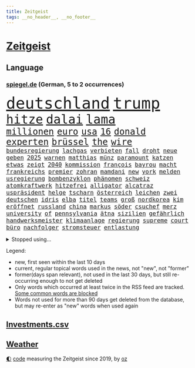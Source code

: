 ```yaml
---
title: Zeitgeist
tags: __no_header__, __no_footer__
---
```


# [Zeitgeist](https://oliz.io/zeitgeist/)

## Language

<h3><a href="https://www.spiegel.de" target="_blank">spiegel.de</a> (German, 5 to 2 occurrences)</h3>
<p style="font-family:monospace">
<span style="font-size:32pt"><a href="news_links.html#deutschland" class="current">deutschland</a></span>
<span style="font-size:32pt"><a href="news_links.html#trump" class="current">trump</a></span>
<br>
<span style="font-size:25pt"><a href="news_links.html#hitze" class="current">hitze</a></span>
<span style="font-size:25pt"><a href="news_links.html#dalai" class="new">dalai</a></span>
<span style="font-size:25pt"><a href="news_links.html#lama" class="new">lama</a></span>
<br>
<span style="font-size:18pt"><a href="news_links.html#millionen" class="current">millionen</a></span>
<span style="font-size:18pt"><a href="news_links.html#euro" class="current">euro</a></span>
<span style="font-size:18pt"><a href="news_links.html#usa" class="current">usa</a></span>
<span style="font-size:18pt"><a href="news_links.html#16" class="current">16</a></span>
<span style="font-size:18pt"><a href="news_links.html#donald" class="current">donald</a></span>
<span style="font-size:18pt"><a href="news_links.html#experten" class="current">experten</a></span>
<span style="font-size:18pt"><a href="news_links.html#brüssel" class="current">brüssel</a></span>
<span style="font-size:18pt"><a href="news_links.html#the" class="current">the</a></span>
<span style="font-size:18pt"><a href="news_links.html#wire" class="new">wire</a></span>
<br>
<span style="font-size:12pt"><a href="news_links.html#bundesregierung" class="current">bundesregierung</a></span>
<span style="font-size:12pt"><a href="news_links.html#lachgas" class="new">lachgas</a></span>
<span style="font-size:12pt"><a href="news_links.html#verbieten" class="current">verbieten</a></span>
<span style="font-size:12pt"><a href="news_links.html#fall" class="current">fall</a></span>
<span style="font-size:12pt"><a href="news_links.html#droht" class="current">droht</a></span>
<span style="font-size:12pt"><a href="news_links.html#neue" class="current">neue</a></span>
<span style="font-size:12pt"><a href="news_links.html#geben" class="current">geben</a></span>
<span style="font-size:12pt"><a href="news_links.html#2025" class="current">2025</a></span>
<span style="font-size:12pt"><a href="news_links.html#warnen" class="current">warnen</a></span>
<span style="font-size:12pt"><a href="news_links.html#matthias" class="current">matthias</a></span>
<span style="font-size:12pt"><a href="news_links.html#münz" class="new">münz</a></span>
<span style="font-size:12pt"><a href="news_links.html#paramount" class="current">paramount</a></span>
<span style="font-size:12pt"><a href="news_links.html#katzen" class="current">katzen</a></span>
<span style="font-size:12pt"><a href="news_links.html#etwas" class="current">etwas</a></span>
<span style="font-size:12pt"><a href="news_links.html#zeigt" class="current">zeigt</a></span>
<span style="font-size:12pt"><a href="news_links.html#2040" class="current">2040</a></span>
<span style="font-size:12pt"><a href="news_links.html#kommission" class="current">kommission</a></span>
<span style="font-size:12pt"><a href="news_links.html#françois" class="current">françois</a></span>
<span style="font-size:12pt"><a href="news_links.html#bayrou" class="current">bayrou</a></span>
<span style="font-size:12pt"><a href="news_links.html#macht" class="current">macht</a></span>
<span style="font-size:12pt"><a href="news_links.html#frankreichs" class="current">frankreichs</a></span>
<span style="font-size:12pt"><a href="news_links.html#premier" class="current">premier</a></span>
<span style="font-size:12pt"><a href="news_links.html#zohran" class="new">zohran</a></span>
<span style="font-size:12pt"><a href="news_links.html#mamdani" class="new">mamdani</a></span>
<span style="font-size:12pt"><a href="news_links.html#new" class="current">new</a></span>
<span style="font-size:12pt"><a href="news_links.html#york" class="current">york</a></span>
<span style="font-size:12pt"><a href="news_links.html#melden" class="current">melden</a></span>
<span style="font-size:12pt"><a href="news_links.html#usregierung" class="current">usregierung</a></span>
<span style="font-size:12pt"><a href="news_links.html#bombenzyklon" class="new">bombenzyklon</a></span>
<span style="font-size:12pt"><a href="news_links.html#phänomen" class="current">phänomen</a></span>
<span style="font-size:12pt"><a href="news_links.html#schweiz" class="current">schweiz</a></span>
<span style="font-size:12pt"><a href="news_links.html#atomkraftwerk" class="current">atomkraftwerk</a></span>
<span style="font-size:12pt"><a href="news_links.html#hitzefrei" class="new">hitzefrei</a></span>
<span style="font-size:12pt"><a href="news_links.html#alligator" class="current">alligator</a></span>
<span style="font-size:12pt"><a href="news_links.html#alcatraz" class="new">alcatraz</a></span>
<span style="font-size:12pt"><a href="news_links.html#uspräsident" class="current">uspräsident</a></span>
<span style="font-size:12pt"><a href="news_links.html#helge" class="current">helge</a></span>
<span style="font-size:12pt"><a href="news_links.html#tscharn" class="new">tscharn</a></span>
<span style="font-size:12pt"><a href="news_links.html#österreich" class="current">österreich</a></span>
<span style="font-size:12pt"><a href="news_links.html#leichen" class="current">leichen</a></span>
<span style="font-size:12pt"><a href="news_links.html#zwei" class="current">zwei</a></span>
<span style="font-size:12pt"><a href="news_links.html#deutschen" class="current">deutschen</a></span>
<span style="font-size:12pt"><a href="news_links.html#idris" class="new">idris</a></span>
<span style="font-size:12pt"><a href="news_links.html#elba" class="new">elba</a></span>
<span style="font-size:12pt"><a href="news_links.html#titel" class="current">titel</a></span>
<span style="font-size:12pt"><a href="news_links.html#teams" class="current">teams</a></span>
<span style="font-size:12pt"><a href="news_links.html#groß" class="current">groß</a></span>
<span style="font-size:12pt"><a href="news_links.html#nordkorea" class="current">nordkorea</a></span>
<span style="font-size:12pt"><a href="news_links.html#kim" class="current">kim</a></span>
<span style="font-size:12pt"><a href="news_links.html#eröffnet" class="current">eröffnet</a></span>
<span style="font-size:12pt"><a href="news_links.html#russland" class="current">russland</a></span>
<span style="font-size:12pt"><a href="news_links.html#china" class="current">china</a></span>
<span style="font-size:12pt"><a href="news_links.html#markus" class="current">markus</a></span>
<span style="font-size:12pt"><a href="news_links.html#söder" class="current">söder</a></span>
<span style="font-size:12pt"><a href="news_links.html#csuchef" class="current">csuchef</a></span>
<span style="font-size:12pt"><a href="news_links.html#merz" class="current">merz</a></span>
<span style="font-size:12pt"><a href="news_links.html#university" class="current">university</a></span>
<span style="font-size:12pt"><a href="news_links.html#of" class="current">of</a></span>
<span style="font-size:12pt"><a href="news_links.html#pennsylvania" class="current">pennsylvania</a></span>
<span style="font-size:12pt"><a href="news_links.html#ätna" class="current">ätna</a></span>
<span style="font-size:12pt"><a href="news_links.html#sizilien" class="current">sizilien</a></span>
<span style="font-size:12pt"><a href="news_links.html#gefährlich" class="current">gefährlich</a></span>
<span style="font-size:12pt"><a href="news_links.html#handwerksmeister" class="new">handwerksmeister</a></span>
<span style="font-size:12pt"><a href="news_links.html#klimaanlage" class="current">klimaanlage</a></span>
<span style="font-size:12pt"><a href="news_links.html#regierung" class="current">regierung</a></span>
<span style="font-size:12pt"><a href="news_links.html#supreme" class="current">supreme</a></span>
<span style="font-size:12pt"><a href="news_links.html#court" class="current">court</a></span>
<span style="font-size:12pt"><a href="news_links.html#büro" class="current">büro</a></span>
<span style="font-size:12pt"><a href="news_links.html#nachfolger" class="current">nachfolger</a></span>
<span style="font-size:12pt"><a href="news_links.html#stromsteuer" class="new">stromsteuer</a></span>
<span style="font-size:12pt"><a href="news_links.html#entlastung" class="current">entlastung</a></span>
</p>
<details>
<summary>Stopped using...</summary>
<p class="former" style="font-size:12pt">
siegt(1715) weitgehend(1714) biden(1713) spur(1713) bietet(1712) gefasst(1712) untersuchungen(1712) entwarnung(1711) persönliche(1711) position(1711) bidens(1710) co₂(1710) einzug(1710) eindruck(1709) gefährliche(1709) moderne(1709) tore(1709) united(1709) angeklagte(1708) fußballbundesliga(1708) mannes(1708) wahrheit(1708) augsburg(1707) eingereicht(1707) forderungen(1707) schlagzeilen(1707) sekunden(1707) van(1707) wirkung(1707) angeklagter(1706) daraufhin(1706) getan(1706) gewerkschaft(1706) jahrzehnte(1706) rat(1706) verraten(1706) verteidigungsministerium(1706) wechseln(1706) facebook(1705) landen(1705) litauen(1705) lügen(1705) optimistisch(1704) übersicht(1704) coach(1703) kandidaten(1703) klein(1703) möglichst(1703) riesige(1703) vieler(1703) beteiligten(1702) freie(1702) hören(1702) 31(1701) bundesstaat(1701) jahrhundert(1701) konflikte(1701) taiwan(1701) verschwunden(1701) beinahe(1700) berlins(1700) dramatisch(1700) erkrankung(1700) minute(1700) rand(1700) 33(1699) befreien(1699) fußballprofi(1698) größter(1698) überraschung(1698) 3(1697) offenen(1697) trafen(1697) wende(1696) sinn(1695) nerven(1694) halb(1693) nah(1693) überschwemmungen(1693) rückzug(1692) betrifft(1688) erwachsene(1686) erfolgreichsten(1684) gelingen(1684) vorgänger(1682) vorgelegt(1681) insolvenz(1676) verständnis(1673) schock(1668) bewegt(1667) hitler(1646) rumänien(1527) übrig(1521) unfälle(1492) truppe(1452) verdi(1452) insbesondere(1432) las(1413) hoffenheim(1382) investiert(1375) gemeinschaft(1372) nachmittag(1372) getöteten(1370) unserem(1302) öffentlichrechtlichen(1274) ring(1253) überwachung(1249) desto(1247) krebs(1247) hauptbahnhof(1241) umfragen(1217) gelöst(1198) lücken(1196) nebenbei(1191) stabil(1190) erneuerbare(1187) fünften(1186) königsklasse(1172) humor(1161) schlamm(1140) viral(1117) galten(1106) belegt(1102) lob(1102) nationale(1097) angehörigen(1086) kampagne(1078) dramatische(1073) 05(1032) bergen(977) deuten(975) fängt(957) staates(942) kampfjets(938) redet(937) tabu(937) gedroht(928) nico(924) überzeugen(922) check(921) opfers(912) viertagewoche(893) lebensgefahr(885) springen(880) ständig(869) manöver(859) tragischen(831) wendepunkt(829) duisburg(827) begangen(817) angerichtet(809) radsport(809) wohnen(805) gekürt(803) 13jährige(793) helmut(787) härtere(786) trikot(779) kolleginnen(774) rad(766) seltsame(764) psychische(757) vergleicht(749) helden(743) lebensgefährlich(743) qualität(737) anschluss(724) steve(724) unseren(713) schweigt(712) vertrauter(709) essener(702) wmtitel(687) geöffnet(679) parlamentswahl(673) anzeige(669) frank(668) völkermord(667) rekonstruktion(660) franziska(651) besserung(638) achtzigerjahren(636) comedian(633) eingeschränkt(631) getöteter(630) horst(627) nachbarland(620) 22jährige(609) mars(609) ausfälle(608) nominierung(607) schmerzen(603) böse(602) mancherorts(599) reagierten(595) eingedrungen(591) lebron(582) versammelt(581) sprecherin(576) stellten(572) kostenlos(567) student(567) ließe(564) beklagen(557) bestraft(557) simon(549) erinnerung(543) is(540) ambitionen(538) huthis(535) bezeichnete(532) rutscht(525) nvidia(524) spekulationen(524) brandenburgischen(521) niemals(514) gesundheitszustand(510) hype(509) 2006(505) beantragt(503) michel(503) reichsten(502) marken(501) shein(499) gefühle(498) jr(497) jagt(496) asien(494) erleichtert(492) angeordnet(481) geschichten(481) gerieten(479) rasch(476) pferde(474) 58(473) mount(473) sabine(470) usmedien(469) wirtschaftskrise(469) legten(468) scheidung(462) sophia(461) dienen(460) angeschlagene(456) kitas(454) singapur(453) laufende(450) erfolgreicher(449) 250(437) faktencheck(437) ruhrgebiet(437) integration(432) denkbar(431) elektromobilität(429) lebenslanger(428) instanz(425) akteure(417) sticht(415) sprecher(409) anlegen(406) quartal(403) rafael(402) geldwäsche(398) europäisches(395) vergnügen(392) bilden(386) match(383) steven(378) verspätungen(378) herum(374) zelebriert(371) sonja(369) polizeigewalt(367) co₂ausstoß(363) süddeutschland(362) übte(362) zuerst(361) enttäuschung(355) peinlich(348) popsängerin(348) autounfall(345) medikament(343) music(341) ausländischen(340) wählten(340) gesichert(336) weltgesundheitsorganisation(335) enger(333) verbracht(332) zuversicht(332) kalkül(328) altern(327) kater(325) ausgeschieden(323) impfstoff(322) notfalls(318) yoga(315) skepsis(313) uspolitik(311) 27jährige(310) kursk(308) scheiterten(308) versammeln(306) verhängen(305) ceo(303) lka(303) siedler(303) möglichem(299) anhaltende(298) verpasste(297) punktet(295) viermal(295) vergangen(294) zugriff(291) plattformen(290) unterbringung(290) erstattet(288) abgesetzt(287) fläche(287) gebiets(287) nutzerinnen(285) gegenden(283) absender(282) bewirbt(281) expartner(281) design(277) müde(277) with(277) 55(276) cem(276) özdemir(276) h(275) heidenheim(275) tiefer(275) abgeschnitten(274) schädel(273) warb(273) elversberg(271) fassen(269) maren(268) katastrophal(267) späte(266) scheiterns(265) braunschweig(264) eindämmen(264) saintgermain(262) einziehen(261) jordanien(261) milde(259) marcel(257) verliehen(257) ursprung(256) vogel(256) bescheiden(255) nachbarländer(254) ufer(254) geladen(252) streamingdienst(251) vorsorglich(249) verunglückte(247) arizona(246) harmlos(246) kern(246) stromausfälle(246) mutterschaft(245) verrückt(245) first(244) konten(244) entdeckten(243) amtsantritt(241) paartherapeutin(241) tsg(240) everest(239) vegas(239) untersuchten(237) erkrankten(235) bröning(234) einstellung(234) unterschrift(234) qualifiziert(232) strafzöllen(231) usverteidigungsminister(231) costner(228) gigantische(225) jake(225) erwachsen(224) autobiografie(223) durchsuchungen(223) chinesischer(222) rwe(222) gazas(221) abgelehnt(219) armin(217) laschet(217) ökonom(216) leibwächter(214) formuliert(212) winden(211) beliebte(210) töne(210) afdchefin(209) meines(209) russlandsanktionen(207) wortbruch(207) gewannen(206) wechseljahre(206) bruttoinlandsprodukt(205) fußballklub(205) aldi(204) angemeldet(204) luftfahrt(204) end(203) reue(203) missbrauchsvorwürfe(201) preisverleihung(197) verwendung(196) erfährt(195) arbeitslos(194) gegenstand(193) recherche(193) 97(192) fasziniert(192) ergab(191) vierjähriger(191) zurückhaltender(191) neugeborene(190) lobbyisten(188) rekruten(188) rechtsstaat(186) tina(184) konkurrent(183) missglückte(183) oeynhausen(183) schlange(183) berufen(182) gegenmaßnahmen(182) insider(182) rätselhafte(182) rebellen(181) spiegelrecherche(181) verließen(181) formtief(180) werner(180) 65jährigen(179) einziges(179) fußballklubs(179) volle(179) bestandteil(178) angekündigten(177) erledigen(177) steigert(177) graf(176) paragraf(176) soldat(176) steffi(176) nervt(175) neuigkeiten(175) amtskollegen(174) entzug(174) schauspielerinnen(174) verursachten(174) norweger(172) schreit(172) spotify(172) aktivitäten(171) chips(171) adolf(170) solch(170) bauern(169) premierministers(167) dankte(166) führender(166) ministerium(165) insolvent(164) düsteren(163) bip(162) fließt(161) geringere(160) kichatbot(160) radwege(159) schande(159) einverleiben(157) gefährdete(157) konstruktiv(157) aufzuarbeiten(156) demenz(156) gestaltete(156) mail(156) ravensburg(156) freiwilligen(155) kannst(155) konsumenten(155) schildern(154) baldoni(153) blake(153) inhalt(153) lively(153) anke(152) australier(150) drogenkonsum(150) elisabeth(150) malen(150) härteres(148) leichtigkeit(148) überlebten(147) ungeachtet(146) bangkok(145) begegnet(145) massiver(145) sängers(145) vereinzelt(145) cdugeneralsekretär(144) geweckt(144) hochfahren(144) kyjiws(144) personenschutz(144) werten(144) beauftragt(142) issa(142) senioren(142) kälte(141) studentinnen(141) zweites(141) anhaltspunkte(140) gemüse(140) geständnis(140) studio(140) aufzunehmen(139) rosa(139) schnappt(139) vage(139) vergewaltiger(139) bundespolizisten(138) patricia(137) ruhm(137) verbesserung(137) doge(136) kurznachrichtendienst(136) lernt(136) mentale(136) niedrige(136) interviews(135) aufbruch(134) aufheben(134) blumen(134) dar(134) euphorisch(134) anreise(133) erfolgsgeschichte(133) linkenpolitiker(133) montagmorgen(133) architekt(132) chemnitz(132) kulturhauptstadt(132) anzusehen(131) wilder(130) 77jährige(129) chaotischen(129) gerückt(129) zahle(129) aschaffenburg(128) fifapräsident(128) plaudert(128) trage(128) lawine(127) luxus(127) conference(126) schusswechsel(126) 299(125) bonus(125) dankt(125) heilen(125) erfreut(124) stephan(124) gaga(123) inhaftierter(123) zollkrieg(123) israelhamaskrieg(122) lübeck(122) massenentlassungen(122) steuererklärung(121) stillem(121) witkoff(121) clemens(120) frederiksen(120) mette(120) stürmen(120) vorsitzender(120) beziffert(119) kapitel(119) lagern(119) spender(119) universitäten(119) wohnheim(119) arroganz(118) krebsdiagnose(118) merz’(118) schärfe(118) berlinerin(117) definieren(117) historisches(117) ole(117) sicherheitskonferenz(117) gegenzöllen(116) ähnlichkeiten(116) anrecht(115) josef(115) k(115) verträge(115) verleihung(114) niederrhein(113) chialo(112) fördert(112) kippte(112) bombardierung(110) enthält(110) mandatsträger(110) obst(110) ostens(110) staatskasse(110) wohlstand(110) kettensäge(109) roland(109) terrorgruppe(109) gerichts(108) lebten(108) saniert(107) südostasien(107) schreckens(106) vorgeführt(106) weltrekord(106) wesen(106) zolldrohungen(106) partnerschaften(105) taktik(105) brücken(104) neuerlichen(104) aufatmen(103) beherrschen(103) verschwindet(103) händeringend(102) käse(102) wars(102) 26jährigen(101) eier(101) germany(101) legislaturperiode(101) pickleball(101) fragwürdige(100) luis(100) ausrichten(99) cdupolitikers(99) river(99) totem(99) ukraines(99) übernachten(99) lahme(98) neukölln(98) quadrat(98) 27jähriger(97) startklarnewsletter(97) verbrennungsmotoren(97) tyrannen(96) verruf(96) just(95) stemmen(95) wangerooge(95) aufgebraucht(94) bildschirm(94) funklöcher(94) selbstbestimmte(94) bundesbehörden(93) fortgesetzt(93) kommilitonen(93) umstritten(93) formel1star(92) schädliche(92) zweitem(92) 1975(91) energiekonzern(91) felsstürze(91) netzausbau(91) prallt(91) rheinlandpfälzische(91) schicksalswahl(91) überragendes(91) 71jährige(90) ausbleibende(90) beantworten(90) moralische(90) neuorientierung(90) beigesetzt(89) südlichen(89) vannes(89) 46jährige(88) auskunft(88) krass(88) sammlung(88) angelegt(87) begründete(87) landgerichts(87) lieferkettengesetz(87) pokalfinale(87) rostocker(87) statistik(87) todesfall(87) anonymer(86) pufferzone(86) bestehenden(85) bundesweiten(85) drohnenattacke(85) ehrgeiziges(85) klassenkampf(85) staatsräson(85) verschlimmert(85) lück(84) realistischen(84) technologien(84) arena(83) begehen(83) beobachter(83) großoffensive(83) hinters(83) jemenitische(83) ron(83) chronik(82) internes(82) wahrzeichen(82) wertlos(82) wozu(82) 44jährigen(81) aggressive(81) kriegsfall(81) sperrungen(81) vielseitigkeit(81) beerdigung(80) extennisstar(80) gerichtlich(80) helme(80) hörte(80) sportart(80) zivilbevölkerung(80) übertrifft(80) 53jährige(79) are(79) aurel(79) ausgeführt(79) bedanken(79) bejubelt(79) bisseck(79) enfant(79) entgegenzusetzen(79) maradona(79) offenlegen(79) rückhalt(79) terrible(79) yann(79) autokonzern(78) einseitiges(78) erfolgt(78) freispruch(78) himmelskörper(78) kolonialismus(78) marinemanöver(78) south(78) verbrennerpkw(78) walter(78) genügen(77) spitzenpolitik(77) visa(77) eishockey(76) femizide(76) humanitären(76) kinderärztin(76) sicherheitsleuten(76) staunt(76) stürme(76) anden(75) anerkannt(75) bauer(75) chatbots(75) damm(75) gemeinnützige(75) juve(75) labor(75) peruanischer(75) regenfälle(75) wahlgeschenke(75) würgegriff(75) angriffskriegs(74) beugen(74) geplantes(74) gynäkologe(74) kremltruppen(74) netanyahuregierung(74) resigniert(74) usvorschlag(74) alltags(73) bestechungsgeld(73) eingenommen(73) fehlinformationen(73) kürzung(73) tiktokvideos(73) wartezeiten(73) diagnostizieren(72) durow(72) käfig(72) pawel(72) rühmt(72) telegramgründer(72) verfahrens(72) 39jährige(71) arthrose(71) instabilen(71) power(71) prideparaden(71) byd(70) musikerin(70) prozesses(70) schimmel(70) taiwans(70) vorlage(70) 18000(69) armeeangaben(69) ausgegangen(69) chan(69) ernten(69) fertiggestellt(69) kalender(69) reserviert(69) 105(68) friedrichshafen(68) fähig(68) schmitt(68) tommi(68) willkommen(68) flugreise(67) islam(67) josh(67) maps(67) militärfahrzeug(67) rosenstolz(67) sicherheitsgründen(67) verkürzen(67) 160000(66) lebenszufriedenheit(66) daxkonzerne(65) elite(65) gletscher(65) probiert(65) schmelzen(65) tvdoku(65) weigerte(65) wiesen(65) überstunden(65) kappe(64) regionale(64) versöhnliche(64) aufgearbeitet(63) benachbarten(63) boykott(63) dokumentieren(63) ferraripilot(63) gehörigen(63) kriselnden(63) küstengebiet(63) nazizeit(63) spitzenkandidat(63) abstürzen(62) höherer(62) ärzteschaft(62) festgenommenen(61) fußballvereins(61) israeli(61) rentenalter(61) verschwanden(61) baustelle(60) drogenkriminalität(60) eliteuniversität(60) formalie(60) geistig(60) koalitionsvertrag(60) milliardärs(60) ortschaften(60) touristenattraktion(60) vorführungen(60) wimmelt(60) kündigten(59) nebenwirkungen(59) streitthema(59) abgabe(58) abzuwarten(58) publikumsliebling(58) robuste(58) seitenlinie(58) thompson(58) überflutet(58) aufbereitet(57) begünstigt(57) booker(57) cory(57) produzierte(57) rekordrede(57) relegation(57) ultrarechte(57) hasan(56) lohnausgleich(56) vollem(56) bremse(55) kinofilm(55) militärbasen(55) römischen(55) rücksichtslos(55) vertragsverlängerung(55) frauengesundheit(54) fußballfest(54) geistigen(54) laufe(54) safferling(54) sangen(54) völkerrechtler(54) weltberühmt(54) avatar(53) dfbpokalfinale(53) teresa(53) widerrufen(53) überflutungen(53) ausreißer(52) bondbösewicht(52) federico(52) ghada(52) hoffmann(52) nachkriegszeit(52) schwinden(52) sturzenegger(52) 8500(51) aggressiv(51) ameise(51) befreiender(51) geendet(51) gegenklage(51) geständnisse(51) kolonialzeit(51) moratorium(51) rita(51) anja(50) ausgeweitet(50) dfbsportdirektor(50) handelsverband(50) kiunternehmen(50) missverstanden(50) völler(50) eisner(49) fellner(49) jackie(49) jillian(49) junis(49) kremlherrscher(49) masters(49) odowaa(49) schmackhaft(49) shriner(49) sonntagmorgen(49) vorrang(49) weezerbassisten(49) aggressives(48) ausgegraben(48) behielt(48) donezk(48) irreführende(48) rasenmäher(48) anleihemärkte(47) barbie(47) rechter(47) waffenexporte(47) würzburg(47) ameisen(46) arten(46) auftauchen(46) barça(46) interaktiv(46) kleinbus(46) politcomeback(46) rätseln(46) usuniversitäten(46) beeinflusst(45) bewährungsstrafen(45) drohmails(45) makejew(45) oleksij(45) schauspielern(45) zielgeraden(45) legendäre(44) reisenden(44) wasserknappheit(44) audretsch(43) grünenfraktionsvize(43) gym(43) nachempfundene(43) oberbürgermeisterin(43) praktische(43) reisewelle(43) superlative(43) taurus(43) transplantieren(43) wallis(43) waschbären(43) akkus(42) lichtblick(42) sexhandel(42) terminplan(42) clips(41) deutschlandchef(41) gehasst(41) vertrauensvorschuss(41) bemühungen(40) bombendrohungen(40) kläger(40) knicks(40) tabletten(40) traditionelles(40) zähmen(40) erfahrene(39) it(39) meeresboden(39) geschäftsjahr(38) jamie(38) jonathan(38) mitschüler(38) tah(38) tal(38) terroranschlag(38) therapien(38) täte(38) warnsignale(38) wednesday(38) britischem(37) carolin(37) cochef(37) europäern(37) kebekus(37) köpfe(37) mangelnden(37) sanaa(37) usablog(37) verletzen(37) abläuft(36) eingehandelt(36) fuchs(36) jenna(36) niederländer(36) nutzerdaten(36) ortega(36) selfie(36) staatsfonds(36) teufelskreis(36) almuth(35) europapokal(35) lindern(35) richtungsentscheidung(35) schläger(35) hauptsächlich(34) hawaii(34) konstellation(34) korrigieren(34) landtagswahl(34) schlaflosigkeit(34) singh(34) abgeschossen(33) abschließen(33) meldeten(33) mia(33) obdachlosen(33) stuft(33) diplomaten(32) eh(32) kippt(32) randale(32) sanften(32) schauspielkarriere(32) zweitligist(32) benehmen(31) fahrlässigkeit(31) komplexen(31) usjustizministerium(31) ausrufen(30) cyberangriff(30) durchatmen(30) emform(30) missglückten(30) nelles(30) routen(30) sprachnachrichten(30) wichtigster(30) baumarkt(29) cotrainer(29) einflussreichsten(29) extagesschausprecher(29) genitalien(29) gesperrte(29) rumort(29) sandro(29) spielzeit(29) abbruch(28) allianzarena(28) chemnitzer(28) copacabana(28) dreiecke(28) femizid(28) konsumgeständnis(28) pubertät(28) süddeutschen(28) überzeugte(28) apartment(27) betrunkene(27) meistertitel(27) merzregierung(27) modellen(27) uniform(27) brüllten(26) ian(26) mcewan(26) meilenstein(26) polizeischutz(26) solo(26) 1970(25) biergärten(25) charlotte(25) dschungel(25) erlag(25) gekracht(25) spanisches(25) wiederhergestellt(25) deklassiert(24) dfbpokalsieger(24) emiraten(24) enrique(24) flavio(24) heidenheims(24) himmelfahrt(24) karate(24) verfassungsschutzes(24) 48jährige(23) championsleaguefinalist(23) gigawatt(23) inneren(23) verschlossenen(23) angeordneten(22) clip(22) einschätzung(22) fußballgeschichte(22) giro(22) liegenden(22) maischberger(22) abgeschossene(21) d'italia(21) dieselaffäre(21) eingehend(21) flaute(21) gefürchteten(21) irische(21) maduro(21) nicolás(21) reparationen(21) vwmanager(21) deutschlandweit(20) krankheitserreger(20) lutschern(20) ungewohnt(20) western(20) 1108(19) 25jährige(19) euinstitutionen(19) klingbeils(19) primož(19) reinhard(19) roglič(19) schätze(19) teuber(19) traineramt(19) formte(18) komplizierten(18) usgeschichte(18) allgemeinen(17) eishockeywm(17) nahostpolitik(17) wehen(17) widmete(17) aufgewachsen(16) basketballlegende(16) chefsache(16) innenstädte(16) krah(16) mordurteil(16) panasonic(16) rucksack(16) saudischen(16) schleuser(16) schwierigste(16) vertreibung(16) costar(15) einbringen(15) kassenpatienten(15) königlichen(15) lokalpolitikerin(15) maß(15) opferrolle(15) verbreiten(15) vorladung(15) abifeier(14) dschihadisten(14) gaskraftwerke(14) terrorakt(14) wachsender(14) zeitraum(14) blüten(13) brandbrief(13) entführen(13) final(13) impossible(13) jared(13) mehrfamilienhaus(13) posthum(13) probe(13) schlechtes(13) versäumnisse(13) vertuscht(13) absolventen(12) constantin(12) diddyprozess(12) exotische(12) geformt(12) gesinnung(12) schreiber(12) landeskriminalamt(11) untersuchen(11) verschwörungstheorien(11)
</p>
</details>
<p>Legend:
<ul>
<li><span class="new">new</span>, first seen within the last 10 days</li>
<li><span class="current">current</span>, regular topical words used in the news, not "new", not "former"</li>
<li><span class="former">former(days span relevant)</span>, not used in the last 30 days, but still re-occurring enough to not get deleted</li>
<li>Only words which occurred at least twice in the RSS feed are tracked. <a href="language/filters.py">Some common words are blocked</a></li>
<li>Words not used for more than 90 days get deleted from the database, but may re-enter as "new" words when used again</li>
</ul>
</p>

## [Investments](investments.html)[.csv](investments.csv)

## [Weather](weather.html)

<footer>
<a href="javascript:toggleTheme()" class="nav">🌓</a>
<a href="https://github.com/ooz/zeitgeist">code</a> measuring the Zeitgeist since 2019, by <a href="https://oliz.io">oz</a>
</footer>
